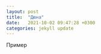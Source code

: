 ```yaml
---
layout: post
title:  "Дюна"
date:   2021-10-02 09:47:28 +0300
categories: jekyll update
---
```

Пример
